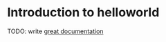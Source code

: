 # Introduction to helloworld

TODO: write [great documentation](http://jacobian.org/writing/great-documentation/what-to-write/)
